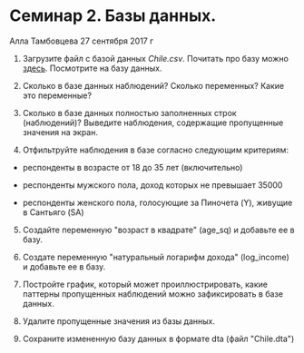 # Семинар 2. Базы данных.

Алла Тамбовцева 27 сентября 2017 г

1. Загрузите файл с базой данных *Chile.csv*. Почитать про базу можно [здесь](https://www.rdocumentation.org/packages/car/versions/2.1-5/topics/Chile). Посмотрите на базу данных.

2. Сколько в базе данных наблюдений? Сколько переменных? Какие это переменные?

3. Сколько в базе данных полностью заполненных строк (наблюдений)? Выведите наблюдения, содержащие пропущенные значения на экран.

4. Отфильтруйте наблюдения в базе согласно следующим критериям:

* респонденты в возрасте от 18 до 35 лет (включительно)

* респонденты мужского пола, доход которых не превышает 35000

* респонденты женского пола, голосующие за Пиночета (Y), живущие в Сантьяго (SA)

5. Создайте переменную "возраст в квадрате" (age_sq) и добавьте ее в базу.

6. Создате переменную "натуральный логарифм дохода" (log_income) и добавьте ее в базу. 

7. Постройте график, который может проиллюстрировать, какие паттерны пропущенных наблюдений можно зафиксировать в базе данных.

8. Удалите пропущенные значения из базы данных.

9. Сохраните измененную базу данных в формате dta (файл "Chile.dta")
